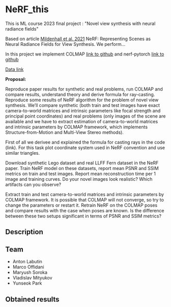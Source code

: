 # NeRF_this
This is ML course 2023 final project : "Novel view synthesis with neural radiance fields"

Based on article [Mildenhall et al. 2021](https://arxiv.org/pdf/2003.08934.pdf) NeRF: Representing Scenes as
Neural Radiance Fields for View Synthesis. We perform...

In this project we implement COLMAP [link to github](https://github.com/colmap/colmap) and nerf-pytorch [link to github](https://github.com/yenchenlin/nerf-pytorch)



[Data link](https://drive.google.com/drive/folders/128yBriW1IG_3NJ5Rp7APSTZsJqdJdfc1) 

**Proposal:**

Reproduce paper results for synthetic and real problems, run COLMAP and 
compare results, understand theory and derive formula for ray-casting.
Reproduce some results of NeRF algorithm for the problem of novel view 
synthesis. We’ll compare synthetic (both train and test images have exact 
camera-to-world matrices and intrinsic parameters like focal strength and principal 
point coordinates) and real problems (only images of the scene are available and 
we have to extract estimation of camera-to-world matrices and intrinsic 
parameters by COLMAP framework, which implements Structure-from-Motion and 
Multi-View Stereo methods).


First of all we derivee and explained the formula for casting rays in the code (link). For this task plot
coordinate system used in NeRF convention and use similar triangles.

Download synthetic Lego dataset and real LLFF Fern dataset in the NeRF paper.
Train NeRF model on these datasets, report mean PSNR and SSIM metrics on train and test images. Report mean reconstruction time per 1 image and training curves.
Do your novel images look realistic? Which artifacts can you observe?

Extract train and test camera-to-world matrices and intrinsic parameters by
COLMAP framework. It is possible that COLMAP will not converge, so try to
change the parameters or restart it. Retrain NeRF on the COLMAP poses and
compare results with the case when poses are known. Is the difference between
these two setups significant in terms of PSNR and SSIM metrics?


## Description

## Team

+ Anton Labutin 
+ Marco Offidani 
+ Maryush Soroka 
+ Vladislav Mityukov 
+ Yunseok Park 

## Obtained results
